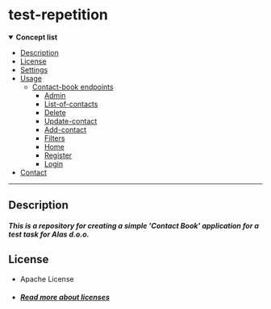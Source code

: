 # test-repetition
<details open>

**<summary> Concept list </summary>**

- [Description](#Description) 
- [License](#License)
- [Settings](#Settings)
- [Usage ](#Usage )
  - [Contact-book endpoints](#Contact-book)    
    - [Admin](#Admin)
    - [List-of-contacts](#List-of-contacts)
    - [Delete](#Delete)
    - [Update-contact](#Update-contact)
    - [Add-contact](#Add-contact)
    - [Filters](#Filters)
    - [Home](#Home)
    - [Register](#Register)
    - [Login](#Login)
- [Contact](#Contact)

</details>

___

## Description
##### This is a repository for creating a simple 'Contact Book' application for a test task for Alas d.o.o.


## License
- Apache License 
- ##### [Read more about licenses](https://github.com/mifa43/test-repetition/blob/main/LICENSE)
